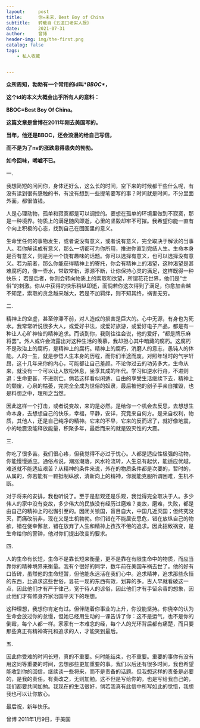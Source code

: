 ```yaml
---
layout:     post
title:      你=未来，Best Boy of China
subtitle:   转载自《五道口老实人报》
date:       2021-07-31
author:     曾博
header-img: img/the-first.png
catalog: false
tags:
    - 私人收藏


---
```




**众所周知，勃勃有一个常用的id叫\**BBOC\**，**

**这个id的本义大概会出乎所有人的意料：**

**BBOC=Best Boy Of China。**

**这篇文章是曾博在2011年刚去美国写的。**

**当年，他还是BBOC，还会浪漫的给自己写信，**

**而不是为了nv的涨跌患得患失的勃勃。**

**如今回味，唏嘘不已。**



一.

我想简短的问问你，身体还好么，这么长的时间，空下来的时候都干些什么呢，有没有读到很有感触的书，有没有想到一些提笔要写的事？时间就是时间，不分里面外面，都很值钱。

人是心理动物，孤单和寂寞都是可以调控的。要想在孤单的环境里做到不寂寞，那是一种境界。物质上的满足随风即逝，心里的坚毅却牢不可摧。我希望你能一直有个向上积极的心态，找到自己在囹圄里的意义。

生命里任何的事物发生，或者说没有意义，或者说有意义，完全取决于解读的当事人。若你解读成有意义，那么一切都可为你所用，推进你直到完结人生。生命本身是否有意义，则是另一个饶有趣味的话题。你可以选择有意义，也可以选择没有意义。若为前者，那么你能获得精神上的寄托，你会有精神上的渴望，这种渴望是甚难腐朽的，像一壶水，常取常新，源源不断，让你保持心灵的满足，这样既得一种快乐； 若是后者，你则会转向物质上的索取和欲望，所谓花花世界，他们是“世俗”的刺激。你从中获得的快乐稍纵即逝，而倘若你这次得到了满足，你愈加会越不知足，索取的贪念越来越大，若是不加羁绊，则不知其终，祸害无穷。

二.

精神上的空虚，甚至停滞不前，对人造成的损害是巨大的。心中无源，有身也为死水。我常常听说很多大人，或爱好书法，或爱好旅游，或爱好电子产品，都是有一种让人心旷神怡的精神追求。而谈到你，我则往往会说，他的爱好，“都是牌乐麻将罢”。外人或许会流露出对这种生活的羡慕，我却担心其中暗藏的腐朽。这腐朽不是政治上的腐朽，是精神上的腐朽。精神上的腐朽，消磨人的意志，愚钝人的体能。人的一生，就是参悟人生本身的历程，而你们半途而废。对照年轻时的气宇轩昂，这十几年来你的内心，可能都让自己羞颜。不论你过去的功劳多大，生命从来，就没有一个可以让人放松休息，坐享其成的年代。学习如逆水行舟，不进则退；生命更甚，不进则亡。倘若这样看似闲适、自由的享受生活继续下去，精神上的颓废，心泉的枯萎，完完全全成为世俗的奴隶，最后被他的刽子手亲自摧毁，也是料想之中，理所之当然。

因此这样一个打击，或者说变故，来的是必然。是给你一个机会去反思，去想想生命本身，去想想自己的快乐，幸福，平静，安详，究竟来自何方。是来自权利，物质，其他人，还是自己纯净的精神。它来的不早，它来的反而迟了，就好像地震，小的地震没能释放能量，积聚多年，最后而来的就是毁灭性的大震。

三.

你吃了很多苦。我们很心疼，但我觉得不必过于忧心。人都是适应性极强的动物，你能慢慢适应。通俗点说，潮涨潮落，风水轮流转，人生总有起伏，能适应优越，难道就不能适应艰苦？从精神的条件来说，外在的物质条件都是次要的，暂时的，从属的，你若能有一颗抵制纵欲，清新向上的精神，你就能克服所谓困难，生机不断。

对于将来的安排，我也听说了。至于是悲观还是乐观，我觉得完全取决于人。多少伟人的家中没有变故，多少伟大的民族没有经历过磨难？变故，磨难，失败，都是由自己的精神上的松懈引至的。因闭关锁国，盲目自大，中国几近灭国；但终究没灭，而痛改前非，现在又是生机勃勃。你们错在不能居安思危，错在放纵自己的物欲，错在侥幸懈怠，错在放弃了人生和精神上孜孜不倦的追求。因此招致祸变，是生命给你的警钟，他对你们提出改变的要求。



四. 

人的生命有长短，生命不是靠长短来衡量，更不是靠在有限生命中的物质，而应当靠你的精神境界来衡量。我有个很好的同学，数年前在美国车祸去世了。他的好有口皆碑，虽然他的生命短暂，但他能永远活在我们心中。追求精神，追求那些永恒的东西，比追求这些世俗，昙花一现的东西有效，划算的多。古人早就看破这一点，因此他们才有严于律己，宽于待人的谚俗，因此他们才有手留余香的想象，因此他们才有修身齐家治国平天下的理想。

这种理想，我想你肯定有过。但伴随着你事业的上升，你没能坚持。你侥幸的认为生命会放过你的怠慢，但她已经用生动的一课告诉了你：这不是运气，也不是你的倒霉，每个人都一样。家家有一本难念的经，每个人的光环背后都有痛楚，而只要那些真正有精神寄托和追求的人，才能笑到最后。

五. 

因此你受难的时间长短，真的不重要。何时能结束，也不重要。重要的事你有没有用这同等重要的时间，去想那些更加重要的事。我们以后还有很多时间，我也希望能收到你的回信，继续谈一些将来，而不是责备的话题。但我想这样的责备是必要的，是我的责任。有责改之，无则加勉。这不但是写给你的，也是写给我自己的，我们都要共同加勉。我现在的生活很好，倘若我真有此信中所写如此的觉悟，我想我也可以让你放心。

最后祝，新年快乐。

曾博 2011年1月9日，于美国
